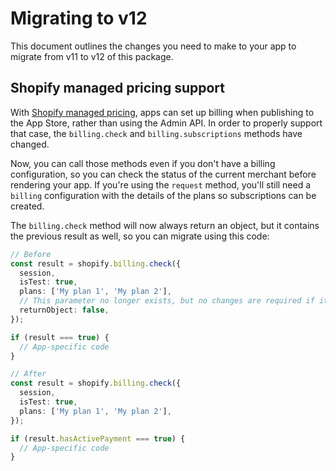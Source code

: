 # Migrating to v12

This document outlines the changes you need to make to your app to migrate from v11 to v12 of this package.

## Shopify managed pricing support

With [Shopify managed pricing](https://shopify.dev/docs/apps/launch/billing/managed-pricing), apps can set up billing when publishing to the App Store, rather than using the Admin API. In order to properly support that case, the `billing.check` and `billing.subscriptions` methods have changed.

Now, you can call those methods even if you don't have a billing configuration, so you can check the status of the current merchant before rendering your app. If you're using the `request` method, you'll still need a `billing` configuration with the details of the plans so subscriptions can be created.

The `billing.check` method will now always return an object, but it contains the previous result as well, so you can migrate using this code:

```ts
// Before
const result = shopify.billing.check({
  session,
  isTest: true,
  plans: ['My plan 1', 'My plan 2'],
  // This parameter no longer exists, but no changes are required if it is true
  returnObject: false,
});

if (result === true) {
  // App-specific code
}

// After
const result = shopify.billing.check({
  session,
  isTest: true,
  plans: ['My plan 1', 'My plan 2'],
});

if (result.hasActivePayment === true) {
  // App-specific code
}
```
